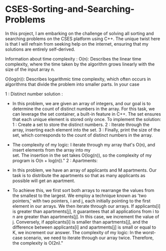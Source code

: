 # CSES-Sorting-and-Searching-Problems
In this project, I am embarking on the challenge of solving all sorting and searching problems on the CSES platform using C++. The unique twist here is that I will refrain from seeking help on the internet, ensuring that my solutions are entirely self-derived.

Information about time complexity :
O(n): Describes the linear time complexity, where the time taken by the algorithm grows linearly with the size of the input array n.

O(log(n)): Describes logarithmic time complexity, which often occurs in algorithms that divide the problem into smaller parts. In your case

1 : Distinct number solution :
  
  - In this problem, we are given an array of integers, and our goal is to determine the count of distinct numbers in the array. For this task, we    can leverage the set container, a built-in feature in C++. The set ensures that each unique element is stored only once. To implement the solution:
  1 : Create a set to store the distinct numbers.
  2 : Iterate through the array, inserting each element into the set.
  3 : Finally, print the size of the set, which corresponds to the count of distinct numbers in the array.

  - The complexity of my logic: I iterate through my array that's O(n), and insert elements from the array into my     
  set. The insertion in the set takes O(log(n)), so the complexity of my program is O(n + log(n))."
2 : Apartments:
  - In this problem, we have an array of applicants and M apartments. Our task is to distribute the apartments so that as many applicants as possible will get an apartment.
  - To achieve this, we first sort both arrays to rearrange the values from the smallest to the largest. We employ a technique known as 'two pointers,' with two pointers, i and j, each initially pointing to the first element in our arrays. We then iterate through our arrays.
    If applicants[i] is greater than apartments[j], it guarantees that all applications from i to n are greater than apartments[j]. In this case, we increment the value of j. Conversely, if applicants[i] is smaller than apartments[j], and the difference between applicants[i] and apartments[j] is small or equal to K, we increment our answer.
    The complexity of my logic: In the worst-case scenario, we need to iterate through our array twice. Therefore, the complexity is O(2n)."



   

